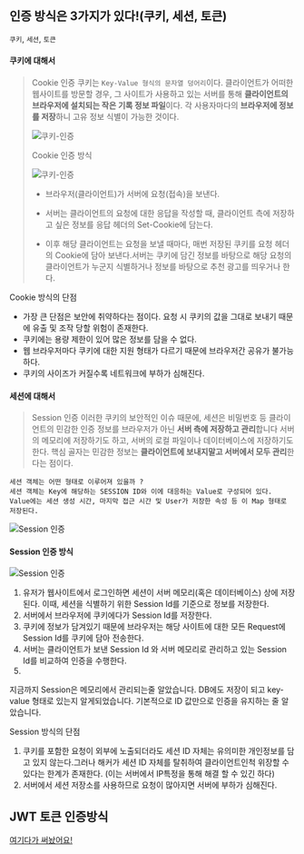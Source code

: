 ## 인증 방식은 3가지가 있다!(쿠키, 세션, 토큰)

`쿠키`, `세션`, `토큰`

#### 쿠키에 대해서

> Cookie 인증
> 쿠키는 `Key-Value 형식의 문자열 덩어리`이다.
> 클라이언트가 어떠한 웹사이트를 방문할 경우, 그 사이트가 사용하고 있는 서버를 통해 **클라이언트의 브라우저에 설치되는 작은 기록 정보 파일**이다.
> 각 사용자마다의 **브라우저에 정보를 저장**하니 고유 정보 식별이 가능한 것이다.
>
> ![쿠키-인증](https://img1.daumcdn.net/thumb/R1280x0/?scode=mtistory2&fname=https%3A%2F%2Fblog.kakaocdn.net%2Fdn%2FbhnYxJ%2FbtrGObeAuFV%2F0YcewsUw9BbqbBLnEDvp4K%2Fimg.png)
>
> 
>
>  
>
> Cookie 인증 방식
>
> ![쿠키-인증](https://img1.daumcdn.net/thumb/R1280x0/?scode=mtistory2&fname=https%3A%2F%2Fblog.kakaocdn.net%2Fdn%2Fdz22UP%2FbtrGKdk8u61%2FlOILdaI58bKRqlVUg1LfCk%2Fimg.png)
>
> - 브라우저(클라이언트)가 서버에 요청(접속)을 보낸다.
>
> - 서버는 클라이언트의 요청에 대한 응답을 작성할 때, 클라이언트 측에 저장하고 싶은 정보를 응답 헤더의 Set-Cookie에 담는다.
> - 이후 해당 클라이언트는 요청을 보낼 때마다, 매번 저장된 쿠키를 요청 헤더의 Cookie에 담아 보낸다.서버는 쿠키에 담긴 정보를 바탕으로 해당 요청의 클라이언트가 누군지 식별하거나 정보를 바탕으로 추천 광고를 띄우거나 한다.

Cookie 방식의 단점

- 가장 큰 단점은 보안에 취약하다는 점이다. 요청 시 쿠키의 값을 그대로 보내기 때문에 유출 및 조작 당할 위험이 존재한다.
- 쿠키에는 용량 제한이 있어 많은 정보를 담을 수 없다.
- 웹 브라우저마다 쿠키에 대한 지원 형태가 다르기 때문에 브라우저간 공유가 불가능하다.
- 쿠키의 사이즈가 커질수록 네트워크에 부하가 심해진다.







#### 세션에 대해서

> Session 인증
> 이러한 쿠키의 보안적인 이슈 때문에, 세션은 비밀번호 등 클라이언트의 민감한 인증 정보를 브라우저가 아닌 **서버 측에 저장하고 관리**합니다
> 서버의 메모리에 저장하기도 하고, 서버의 로컬 파일이나 데이터베이스에 저장하기도 한다. 
> 핵심 골자는 민감한 정보는 **클라이언트에 보내지말고 서버에서 모두 관리**한다는 점이다.

```
세션 객체는 어떤 형태로 이루어져 있을까 ?
세션 객체는 Key에 해당하는 SESSION ID와 이에 대응하는 Value로 구성되어 있다.
Value에는 세션 생성 시간, 마지막 접근 시간 및 User가 저장한 속성 등 이 Map 형태로 저장된다.
```

![Session 인증](https://img1.daumcdn.net/thumb/R1280x0/?scode=mtistory2&fname=https%3A%2F%2Fblog.kakaocdn.net%2Fdn%2FcvOg9r%2FbtrGIJq2ulH%2F7o0CtY2wP37CIv5Hik6nNK%2Fimg.png)

#### Session 인증 방식

![Session 인증](https://img1.daumcdn.net/thumb/R1280x0/?scode=mtistory2&fname=https%3A%2F%2Fblog.kakaocdn.net%2Fdn%2FbOHl96%2FbtrqAVAjQrg%2Febf6GSrDfsnwqnCn9J6WX0%2Fimg.png)

1. 유저가 웹사이트에서 로그인하면 세션이 서버 메모리(혹은 데이터베이스) 상에 저장된다. 이때, 세션을 식별하기 위한 Session Id를 기준으로 정보를 저장한다.
2. 서버에서 브라우저에 쿠키에다가 Session Id를 저장한다.
3. 쿠키에 정보가 담겨있기 때문에 브라우저는 해당 사이트에 대한 모든 Request에 Session Id를 쿠키에 담아 전송한다.
4. 서버는 클라이언트가 보낸 Session Id 와 서버 메모리로 관리하고 있는 Session Id를 비교하여 인증을 수행한다.
5. 

지금까지 Session은 메모리에서 관리되는줄 알았습니다. DB에도 저장이 되고 key-value 형태로 있는지 알게되었습니다. 기본적으로 ID 값만으로 인증을 유지하는 줄 알았습니다.

Session 방식의 단점

1. 쿠키를 포함한 요청이 외부에 노출되더라도 세션 ID 자체는 유의미한 개인정보를 담고 있지 않는다.그러나 해커가 세션 ID 자체를 탈취하여 클라이언트인척 위장할 수 있다는 한계가 존재한다. (이는 서버에서 IP특정을 통해 해결 할 수 있긴 하다)
2. 서버에서 세션 저장소를 사용하므로 요청이 많아지면 서버에 부하가 심해진다.



## JWT 토큰 인증방식

[여기다가 써놨어요!](https://github.com/kingkingburger/Today_I_Learn/blob/master/%EC%9D%B8%EC%A6%9D/JWT%EB%A5%BC%20%EC%9D%B4%EC%9A%A9%ED%95%9C%20%EC%9D%B8%EC%A6%9D%20%EA%B3%BC%EC%A0%95.md)